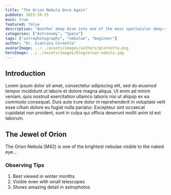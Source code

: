 ```yaml
---
title: "The Orion Nebula Once Again"
pubDate: 2023-10-15
main: true
featured: false
description: "Another deep dive into one of the most spectacular deep-sky objects visible from Earth."
categories: ["Astronomy", "Space"]
tags: ["astrophotography", "nebulae", "beginner"]
author: "Dr. Gianluca Cornetta"
avatarImage: ../../assets/images/authors/gcornetta.png
heroImage: ../../assets/images/blog/orion-nebula.jpg
---
```


## Introduction

Lorem ipsum dolor sit amet, consectetur adipiscing elit, sed do eiusmod tempor incididunt ut labore et dolore magna aliqua. Ut enim ad minim veniam, quis nostrud exercitation ullamco laboris nisi ut aliquip ex ea commodo consequat. Duis aute irure dolor in reprehenderit in voluptate velit esse cillum dolore eu fugiat nulla pariatur. Excepteur sint occaecat cupidatat non proident, sunt in culpa qui officia deserunt mollit anim id est laborum.

## The Jewel of Orion

The Orion Nebula (M42) is one of the brightest nebulae visible to the naked eye...

### Observing Tips

1. Best viewed in winter months
2. Visible even with small telescopes
3. Shows amazing detail in astrophotos


